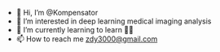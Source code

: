 - 👋 Hi, I’m @Kompensator
- 👀 I’m interested in deep learning medical imaging analysis
- 🌱 I’m currently learning to learn 👀👀
- 📫 How to reach me zdy3000@gmail.com

<!---
Kompensator/Kompensator is a ✨ special ✨ repository because its `README.md` (this file) appears on your GitHub profile.
You can click the Preview link to take a look at your changes.
--->
